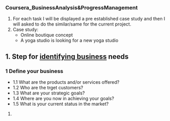 ### Coursera_BusinessAnalysis&ProgressManagement

1. For each task I will be displayed a pre established case study and then I will asked to do the similar/same for the current project.
2. Case study: 
   - Online boutique concept
   - A yoga studio is looking for a new yoga studio

## 1. Step for <u>identifying business</u> needs

### 1 Define your business

- 1.1 What are the products and/or services offered?
- 1.2 Who are the trget customers?
- 1.3 What are your strategic goals?
- 1.4 Where are you now in achieving your goals?
- 1.5 What is your current status in the market?

1) 









